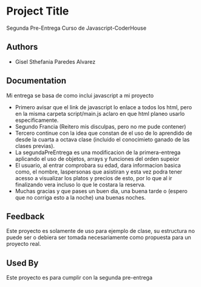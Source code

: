 
# Project Title

Segunda Pre-Entrega
Curso de Javascript-CoderHouse
## Authors

- Gisel Sthefania Paredes Alvarez


## Documentation


Mi entrega se basa de como inclui javascript a mi proyecto
* Primero avisar que el link de javascript lo enlace a todos los html, pero en la misma carpeta script/main.js aclaro en que html planeo usarlo especificamente.
* Segundo Francia (Reitero mis disculpas, pero no me pude contener)
* Tercero continue con la idea que constan de el uso de lo aprendido de desde la cuarta a octava clase (incluido el conocimieto ganado de las clases previas).
*  La segundaPreEntrega es una modificacion de la primera-entrega aplicando el uso de objetos, arrays y funciones del orden supeior
* El usuario, al entrar comprobara su edad, dara informacion basica como, el nombre, laspersonas que asistiran y esta vez podra tener acesso a visualizar los platos y precios de esto, por lo que al ir finalizando vera incluso lo que le costara la reserva. 
* Muchas gracias y que pases un buen dia, una buena tarde o (espero que no corriga esto a la noche) una buenas noches.
## Feedback

Este proyecto es solamente de uso para ejemplo de clase, su estructura no puede ser o debiera ser tomada necesariamente como propuesta para un proyecto real.
## Used By

Este proyecto es para cumplir con la segunda pre-entrega

